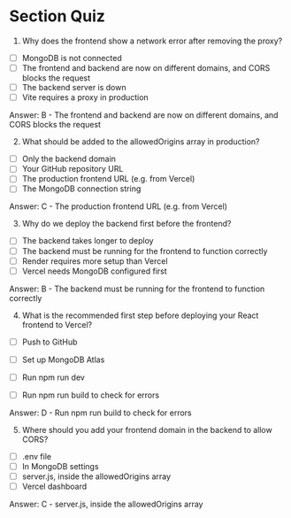 # Section Quiz

1. Why does the frontend show a network error after removing the proxy?

- [ ] MongoDB is not connected
- [ ] The frontend and backend are now on different domains, and CORS blocks the request
- [ ] The backend server is down
- [ ] Vite requires a proxy in production

Answer: B - The frontend and backend are now on different domains, and CORS blocks the request

2. What should be added to the allowedOrigins array in production?

- [ ] Only the backend domain
- [ ] Your GitHub repository URL
- [ ] The production frontend URL (e.g. from Vercel)
- [ ] The MongoDB connection string

Answer: C - The production frontend URL (e.g. from Vercel)

3.  Why do we deploy the backend first before the frontend?

- [ ] The backend takes longer to deploy
- [ ] The backend must be running for the frontend to function correctly
- [ ] Render requires more setup than Vercel
- [ ] Vercel needs MongoDB configured first

Answer: B - The backend must be running for the frontend to function correctly

4. What is the recommended first step before deploying your React frontend to Vercel?

- [ ] Push to GitHub
- [ ] Set up MongoDB Atlas
- [ ] Run npm run dev
- [ ] Run npm run build to check for errors


Answer: D - Run npm run build to check for errors

5. Where should you add your frontend domain in the backend to allow CORS?

- [ ] .env file
- [ ] In MongoDB settings
- [ ] server.js, inside the allowedOrigins array
- [ ] Vercel dashboard

Answer: C - server.js, inside the allowedOrigins array

